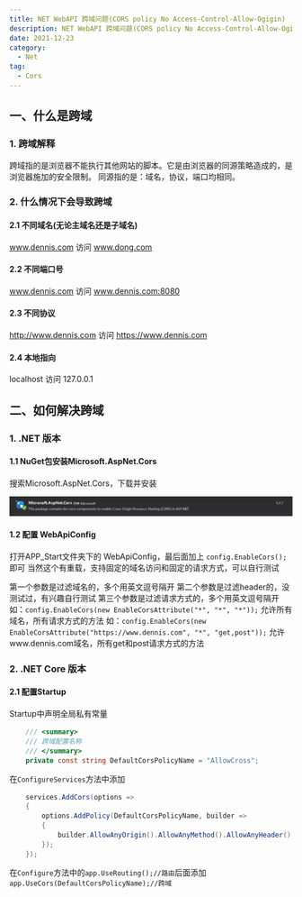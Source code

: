 ```yaml
---
title: NET WebAPI 跨域问题(CORS policy No Access-Control-Allow-Ogigin)
description: NET WebAPI 跨域问题(CORS policy No Access-Control-Allow-Ogigin)
date: 2021-12-23
category:
  - Net
tag:
  - Cors
---
```


<!-- more -->

## 一、什么是跨域

### 1. 跨域解释
跨域指的是浏览器不能执行其他网站的脚本。它是由浏览器的同源策略造成的，是浏览器施加的安全限制。
同源指的是：域名，协议，端口均相同。

### 2. 什么情况下会导致跨域
#### 2.1 不同域名(无论主域名还是子域名)
www.dennis.com 访问 www.dong.com

#### 2.2 不同端口号
www.dennis.com 访问 www.dennis.com:8080

#### 2.3 不同协议
http://www.dennis.com 访问 https://www.dennis.com

#### 2.4 本地指向
localhost 访问 127.0.0.1

## 二、如何解决跨域
### 1. .NET 版本
#### 1.1 NuGet包安装Microsoft.AspNet.Cors
搜索Microsoft.AspNet.Cors，下载并安装

![](https://raw.githubusercontent.com/dennis-dong/picgo-library/master/images/blogs/2078491-20211222160414350-1932762653.png)

#### 1.2 配置 WebApiConfig
打开APP_Start文件夹下的 WebApiConfig，最后面加上 `config.EnableCors();` 即可
当然这个有重载，支持固定的域名访问和固定的请求方式，可以自行测试

第一个参数是过滤域名的，多个用英文逗号隔开
第二个参数是过滤header的，没测试过，有兴趣自行测试
第三个参数是过滤请求方式的，多个用英文逗号隔开
如：`config.EnableCors(new EnableCorsAttribute("*", "*", "*"));` 允许所有域名，所有请求方式的方法
如：`config.EnableCors(new EnableCorsAttribute("https://www.dennis.com", "*", "get,post"));` 允许www.dennis.com域名，所有get和post请求方式的方法

### 2. .NET Core 版本
#### 2.1 配置Startup
Startup中声明全局私有常量

```csharp
    /// <summary>
    /// 跨域配置名称
    /// </summary>
    private const string DefaultCorsPolicyName = "AllowCross";
```

在`ConfigureServices`方法中添加

```csharp
    services.AddCors(options =>
    {
        options.AddPolicy(DefaultCorsPolicyName, builder =>
        {
            builder.AllowAnyOrigin().AllowAnyMethod().AllowAnyHeader();
        });
    });
```

在`Configure`方法中的`app.UseRouting();//路由`后面添加
`app.UseCors(DefaultCorsPolicyName);//跨域`
